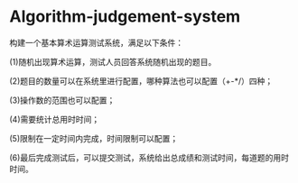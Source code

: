 # Algorithm-judgement-system

构建一个基本算术运算测试系统，满足以下条件：

(1)随机出现算术运算，测试人员回答系统随机出现的题目。

(2)题目的数量可以在系统里进行配置，哪种算法也可以配置（+-*/）四种；

(3)操作数的范围也可以配置；

(4)需要统计总用时时间；

(5)限制在一定时间内完成，时间限制可以配置；

(6)最后完成测试后，可以提交测试，系统给出总成绩和测试时间，每道题的用时时间。
